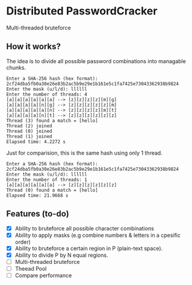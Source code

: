 # Distributed PasswordCracker
Multi-threaded bruteforce 

## How it works?
The idea is to divide all possible password combinations into managable chunks.

``` 
Enter a SHA-256 hash (hex format): 2cf24dba5fb0a30e26e83b2ac5b9e29e1b161e5c1fa7425e73043362938b9824
Enter the mask (u/l/d): llllll
Enter the number of threads: 4
[a][a][a][a][a][a] --> [z][z][z][z][m][g]
[a][a][a][a][n][g] --> [z][z][z][z][z][m]
[a][a][a][a][a][n] --> [z][z][z][z][m][t]
[a][a][a][a][n][t] --> [z][z][z][z][z][z]
Thread (3) found a match = [hello]
Thread (2) joined
Thread (0) joined
Thread (1) joined
Elapsed time: 4.2272 s
```

Just for comparision, this is the same hash using only 1 thread.
```
Enter a SHA-256 hash (hex format): 2cf24dba5fb0a30e26e83b2ac5b9e29e1b161e5c1fa7425e73043362938b9824
Enter the mask (u/l/d): llllll
Enter the number of threads: 1
[a][a][a][a][a][a] --> [z][z][z][z][z][z]
Thread (0) found a match = [hello]
Elapsed time: 21.9668 s
```

## Features (to-do)
* [x] Ability to bruteforce all possible character combinations
* [x] Ability to apply masks (e.g combine numbers & letters in a cpesific order)
* [x] Ability to bruteforce a certain region in P (plain-text space).
* [x] Ability to divide P by N equal regions. 
* [ ] Multi-threaded bruteforce
* [ ] Theead Pool
* [ ] Compare performance
